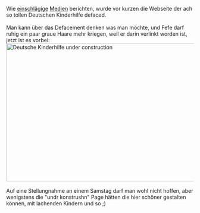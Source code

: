 <html><body><p>Wie <a href="http://geekosphere.org/1051/deutsche-kinderhilfe-andert-politische-richtung/">einschlägige</a> <a href="http://blog.fefe.de/?ts=b4f09559">Medien</a> berichten, wurde vor kurzen die Webseite der ach so tollen Deutschen Kinderhilfe defaced.<br>
<br>
Man kann über das Defacement denken was man möchte, und Fefe darf ruhig ein paar graue Haare mehr kriegen, weil er darin verlinkt worden ist, jetzt ist es vorbei:<br>
<a href="/upload/kinderhilfe.png"><img src="/upload/kinderhilfe.png" width="512" height="371" alt="Deutsche Kinderhilfe under construction"></a><br>
<br>
Auf eine Stellungnahme an einem Samstag darf man wohl nicht hoffen, aber wenigstens die "undr konstrushn" Page hätten die hier schöner gestalten können, mit lachenden Kindern und so ;)</p></body></html>